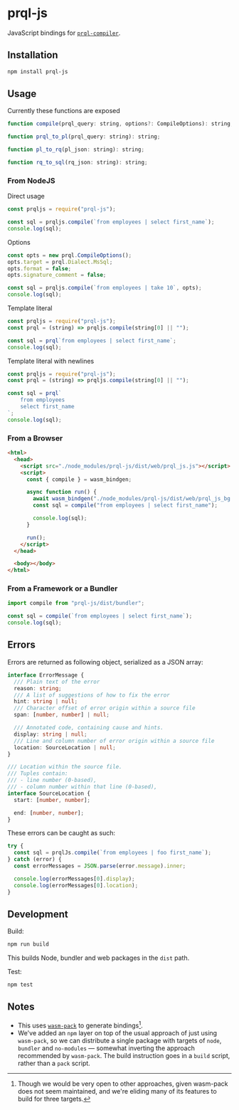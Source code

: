 # prql-js

JavaScript bindings for [`prql-compiler`](https://github.com/PRQL/prql/).

## Installation

```sh
npm install prql-js
```

## Usage

Currently these functions are exposed

```javascript
function compile(prql_query: string, options?: CompileOptions): string;

function prql_to_pl(prql_query: string): string;

function pl_to_rq(pl_json: string): string;

function rq_to_sql(rq_json: string): string;
```

### From NodeJS

Direct usage

```javascript
const prqljs = require("prql-js");

const sql = prqljs.compile(`from employees | select first_name`);
console.log(sql);
```

Options

```javascript
const opts = new prql.CompileOptions();
opts.target = prql.Dialect.MsSql;
opts.format = false;
opts.signature_comment = false;

const sql = prqljs.compile(`from employees | take 10`, opts);
console.log(sql);
```

Template literal

```javascript
const prqljs = require("prql-js");
const prql = (string) => prqljs.compile(string[0] || "");

const sql = prql`from employees | select first_name`;
console.log(sql);
```

Template literal with newlines

```javascript
const prqljs = require("prql-js");
const prql = (string) => prqljs.compile(string[0] || "");

const sql = prql`
    from employees
    select first_name
`;
console.log(sql);
```

### From a Browser

```html
<html>
  <head>
    <script src="./node_modules/prql-js/dist/web/prql_js.js"></script>
    <script>
      const { compile } = wasm_bindgen;

      async function run() {
        await wasm_bindgen("./node_modules/prql-js/dist/web/prql_js_bg.wasm");
        const sql = compile("from employees | select first_name");

        console.log(sql);
      }

      run();
    </script>
  </head>

  <body></body>
</html>
```

### From a Framework or a Bundler

```typescript
import compile from "prql-js/dist/bundler";

const sql = compile(`from employees | select first_name`);
console.log(sql);
```

## Errors

Errors are returned as following object, serialized as a JSON array:

```ts
interface ErrorMessage {
  /// Plain text of the error
  reason: string;
  /// A list of suggestions of how to fix the error
  hint: string | null;
  /// Character offset of error origin within a source file
  span: [number, number] | null;

  /// Annotated code, containing cause and hints.
  display: string | null;
  /// Line and column number of error origin within a source file
  location: SourceLocation | null;
}

/// Location within the source file.
/// Tuples contain:
/// - line number (0-based),
/// - column number within that line (0-based),
interface SourceLocation {
  start: [number, number];

  end: [number, number];
}
```

These errors can be caught as such:

```javascript
try {
  const sql = prqlJs.compile(`from employees | foo first_name`);
} catch (error) {
  const errorMessages = JSON.parse(error.message).inner;

  console.log(errorMessages[0].display);
  console.log(errorMessages[0].location);
}
```

## Development

Build:

```sh
npm run build
```

This builds Node, bundler and web packages in the `dist` path.

Test:

```sh
npm test
```

## Notes

- This uses [`wasm-pack`](https://rustwasm.github.io/docs/wasm-pack/) to
  generate bindings[^1].
- We've added an `npm` layer on top of the usual approach of just using
  `wasm-pack`, so we can distribute a single package with targets of `node`,
  `bundler` and `no-modules` — somewhat inverting the approach recommended by
  `wasm-pack`. The build instruction goes in a `build` script, rather than a
  `pack` script.

[^1]:
    Though we would be very open to other approaches, given wasm-pack does not
    seem maintained, and we're eliding many of its features to build for three
    targets.
